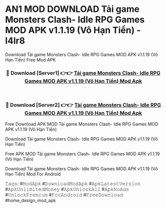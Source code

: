# AN1 MOD DOWNLOAD Tải game Monsters Clash- Idle RPG Games MOD APK v1.1.19 (Vô Hạn Tiền) - l4lr8
Download Tải game Monsters Clash- Idle RPG Games MOD APK v1.1.19 (Vô Hạn Tiền) Free Mod APK

<div align="center">
<h3>🔴 Download [Server1] 👉👉 <a href="https://apk-comot.site?title=Tải_game_Monsters_Clash-_Idle_RPG_Games_MOD_APK_v1.1.19_(Vô_Hạn_Tiền)">Tải game Monsters Clash- Idle RPG Games MOD APK v1.1.19 (Vô Hạn Tiền) Mod Apk</a></h3><br>

<h3>🔴 Download [Server2] 👉👉 <a href="https://apk-comot.site?title=Tải_game_Monsters_Clash-_Idle_RPG_Games_MOD_APK_v1.1.19_(Vô_Hạn_Tiền)">Tải game Monsters Clash- Idle RPG Games MOD APK v1.1.19 (Vô Hạn Tiền) Mod Apk</a></h3>
</div>


Free Download APK MOD Tải game Monsters Clash- Idle RPG Games MOD APK v1.1.19 (Vô Hạn Tiền)

Download Tải game Monsters Clash- Idle RPG Games MOD APK v1.1.19 (Vô Hạn Tiền) 

Free APK MOD Tải game Monsters Clash- Idle RPG Games MOD APK v1.1.19 (Vô Hạn Tiền) 

Download Tải game Monsters Clash- Idle RPG Games MOD APK v1.1.19 (Vô Hạn Tiền) Mod For Android

𝚃𝚊𝚐𝚜: #𝙼𝚘𝚍𝙰𝚙𝚔 #𝙳𝚘𝚠𝚗𝚕𝚘𝚊𝚍𝙼𝚘𝚍𝙰𝚙𝚔 #𝙰𝚙𝚔𝙻𝚊𝚝𝚎𝚜𝚝𝚅𝚎𝚛𝚜𝚒𝚘𝚗 #𝙰𝚙𝚔𝚄𝚗𝚕𝚒𝚖𝚒𝚝𝚎𝚍𝙼𝚘𝚗𝚎𝚢 #𝙰𝚙𝚔𝚄𝚗𝚕𝚘𝚌𝚔𝙰𝚕𝚕 #𝙰𝚙𝚔𝙽𝚘𝙰𝚍𝚜 #𝚄𝚗𝚕𝚘𝚌𝚔𝙿𝚛𝚎𝚖𝚒𝚞𝚖 #𝙵𝚘𝚛𝙰𝚗𝚍𝚛𝚘𝚒𝚍 #𝙵𝚛𝚎𝚎𝙳𝚘𝚠𝚗𝚕𝚘𝚊𝚍 #home_design_mod_apk